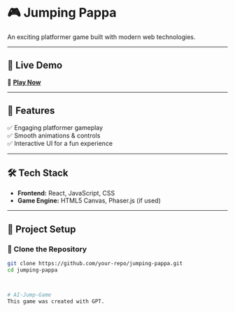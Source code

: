 # 🎮 Jumping Pappa  

An exciting platformer game built with modern web technologies.  

---

## 🚀 Live Demo  
🔗 **[Play Now](https://jumping-pappa.vercel.app/)**  

---

## 📌 Features  
✅ Engaging platformer gameplay  
✅ Smooth animations & controls  
✅ Interactive UI for a fun experience  

---

## 🛠️ Tech Stack  
- **Frontend:** React, JavaScript, CSS  
- **Game Engine:** HTML5 Canvas, Phaser.js (if used)  

---

## 📂 Project Setup  

### 🔹 Clone the Repository  
```bash
git clone https://github.com/your-repo/jumping-pappa.git
cd jumping-pappa



# AI-Jump-Game
This game was created with GPT.
